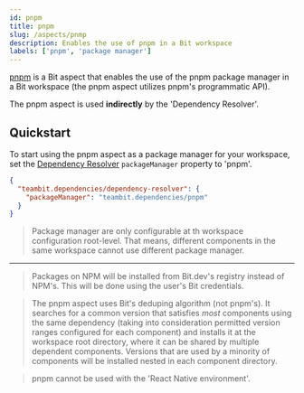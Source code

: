 ```yaml
---
id: pnpm
title: pnpm
slug: /aspects/pnmp
description: Enables the use of pnpm in a Bit workspace
labels: ['pnpm', 'package manager']
---
```


[pnpm](https://bit.dev/teambit/dependencies/pnpm) is a Bit aspect that enables the use of the pnpm package manager in a Bit workspace (the pnpm aspect utilizes pnpm's programmatic API).

The pnpm aspect is used **indirectly** by the 'Dependency Resolver'.

## Quickstart

To start using the pnpm aspect as a package manager for your workspace, set the [Dependency Resolver](https://bit.dev/teambit/dependencies/dependency-resolver) `packageManager` property to 'pnpm'.

```json
{
  "teambit.dependencies/dependency-resolver": {
    "packageManager": "teambit.dependencies/pnpm"
  }
}
```

> Package manager are only configurable at th workspace configuration root-level.
> That means, different components in the same workspace cannot use different package manager.

---

> Packages on NPM will be installed from Bit.dev's registry instead of NPM's. This will be done using the user's Bit credentials.

> The pnpm aspect uses Bit's deduping algorithm (not pnpm's).
> It searches for a common version that satisfies _most_ components using the same dependency (taking into consideration permitted version ranges configured for each component) and installs it at the workspace root directory,
> where it can be shared by multiple dependent components.
> Versions that are used by a minority of components will be installed nested in each component directory.

> pnpm cannot be used with the 'React Native environment'.